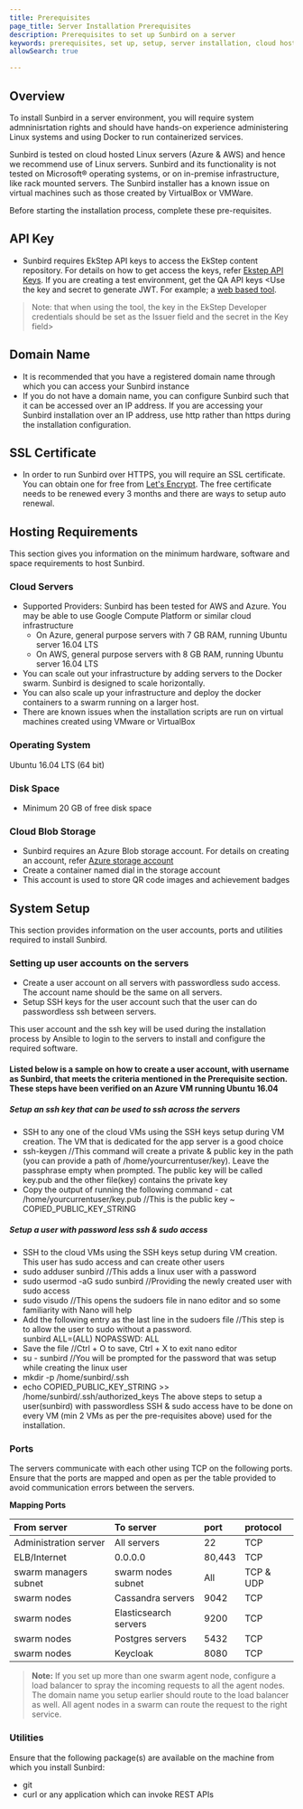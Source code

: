 ```yaml
---
title: Prerequisites
page_title: Server Installation Prerequisites
description: Prerequisites to set up Sunbird on a server
keywords: prerequisites, set up, setup, server installation, cloud hosting, hosting, 
allowSearch: true

---
```


## Overview

To install Sunbird in a server environment, you will require system admninisrtation rights and should have hands-on experience administering Linux systems and using Docker to run containerized services.

Sunbird is tested on cloud hosted Linux servers (Azure & AWS) and hence we recommend use of Linux servers. Sunbird and its functionality is not tested on Microsoft® operating systems, or on in-premise infrastructure, like rack mounted servers. The Sunbird installer has a known issue on virtual machines such as those created by VirtualBox or VMWare. 

Before starting the installation process, complete these pre-requisites. 

## API Key

* Sunbird requires EkStep API keys to access the EkStep content repository. For details on how to get access the keys, refer [Ekstep API Keys](developer-docs/server-installation/ekstep_keys). If you are creating a test environment, get the QA API keys
<Use the key and secret to generate JWT.  For example; a [web based tool](http://jwtbuilder.jamiekurtz.com/). 
> Note: that when using the tool, the key in the EkStep Developer credentials should be set as the Issuer field and the secret in the Key field>

## Domain Name

* It is recommended that you have a registered domain name through which you can access your Sunbird instance
* If you do not have a domain name, you can configure Sunbird such that it can be accessed over an IP address. If you are accessing your Sunbird installation over an IP address, use http rather than https during the installation configuration.

## SSL Certificate

* In order to run Sunbird over HTTPS, you will require an SSL certificate. You can obtain one for free from [Let's Encrypt](https://letsencrypt.org/). The free certificate needs to be renewed every 3 months and there are ways to setup auto renewal.

## Hosting Requirements
This section gives you information on the minimum hardware, software and space requirements to host Sunbird.

### Cloud Servers

* Supported Providers: Sunbird has been tested for AWS and Azure. You may be able to use Google Compute Platform or similar cloud infrastructure
  * On Azure, general purpose servers with 7 GB RAM, running Ubuntu server 16.04 LTS
  * On AWS, general purpose servers with 8 GB RAM, running Ubuntu server 16.04 LTS
* You can scale out your infrastructure by adding servers to the Docker swarm. Sunbird is designed to scale horizontally.
* You can also scale up your infrastructure and deploy the docker containers to a swarm running on a larger host.
* There are known issues when the installation scripts are run on virtual machines created using VMware or VirtualBox 

### Operating System

Ubuntu 16.04 LTS (64 bit)

### Disk Space

* Minimum 20 GB of free disk space

### Cloud Blob Storage
* Sunbird requires an Azure Blob storage account. For details on creating an account, refer <a href="https://docs.microsoft.com/en-us/azure/storage/common/storage-create-storage-account" target="_blank">Azure storage account</a> 
* Create a container named dial in the storage account
* This account is used to store QR code images and achievement badges

## System Setup
This section provides information on the user accounts, ports and utilities required to install Sunbird.

### Setting up user accounts on the servers

* Create a user account on all servers with passwordless sudo access. The account name should be the same on all servers. 
* Setup SSH keys for the user account such that the user can do passwordless ssh between servers.

This user account and the ssh key will be used during the installation process by Ansible to login to the servers to install and configure the required software.

#### Listed below is a sample on how to create a user account, with username as Sunbird, that meets the criteria mentioned in the Prerequisite section. These steps have been verified on an Azure VM running Ubuntu 16.04 

##### Setup an ssh key that can be used to ssh across the servers
- SSH to any one of the cloud VMs using the SSH keys setup during VM creation. The VM that is dedicated for the app server is a good choice
- ssh-keygen //This command will create a private & public key in the path (you can provide a path of /home/yourcurrentuser/key). Leave the passphrase empty when prompted. The public key will be called key.pub and the other file(key) contains the private key
- Copy the output of running the following command - cat /home/yourcurrentuser/key.pub //This is the public key ~ COPIED_PUBLIC_KEY_STRING

##### Setup a user with password less ssh & sudo access
- SSH to the cloud VMs using the SSH keys setup during VM creation. This user has sudo access and can create other users
- sudo adduser sunbird //This adds a linux user with a password
- sudo usermod -aG sudo sunbird //Providing the newly created user with sudo access
- sudo visudo //This opens the sudoers file in nano editor and so some familiarity with Nano will help
- Add the following entry as the last line in the sudoers file //This step is to allow the user to sudo without a  password.  
sunbird     ALL=(ALL) NOPASSWD: ALL
- Save the file //Ctrl + O to save, Ctrl + X to exit nano editor
- su - sunbird //You will be prompted for the password that was setup while creating the linux user
- mkdir -p /home/sunbird/.ssh
- echo COPIED_PUBLIC_KEY_STRING >> /home/sunbird/.ssh/authorized_keys
The above steps to setup a user(sunbird) with passwordless SSH & sudo access have to be done on every VM (min 2 VMs as per the pre-requisites above) used for the installation.

### Ports
The servers communicate with each other using TCP on the following ports. Ensure that the ports are mapped and open as per the table provided to avoid communication errors between the servers.   

**Mapping Ports**

|From server |To server|port| protocol|
|:-----      |:-------|:--------|:------|
|Administration server|All servers|22|TCP|
|ELB/Internet|0.0.0.0|80,443|TCP|
|swarm managers subnet|swarm nodes subnet|All|TCP & UDP|
|swarm nodes|Cassandra servers|9042|TCP|
|swarm nodes|Elasticsearch servers| 9200 |TCP|
|swarm nodes|Postgres servers| 5432|TCP|
|swarm nodes|Keycloak| 8080|TCP|

> **Note:** If you set up more than one swarm agent node, configure a load balancer to spray the incoming requests to all the agent nodes. The domain name you setup earlier should route to the load balancer as well. All agent nodes in a swarm can route the request to the right service.

### Utilities
Ensure that the following package(s) are available on the machine from which you install Sunbird:

* git
* curl or any application which can invoke REST APIs
